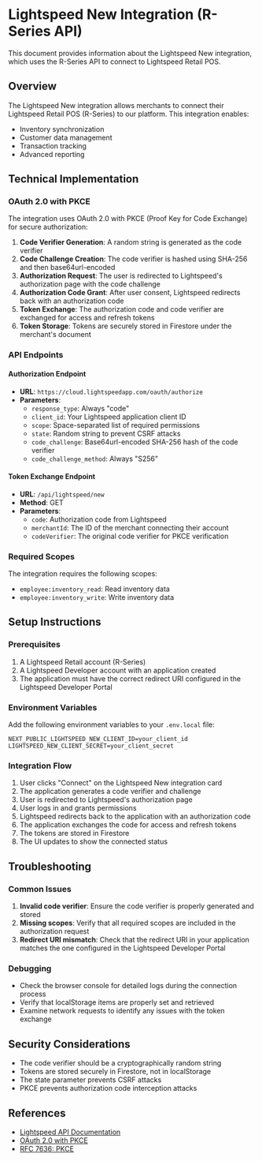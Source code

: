 # Lightspeed New Integration (R-Series API)

This document provides information about the Lightspeed New integration, which uses the R-Series API to connect to Lightspeed Retail POS.

## Overview

The Lightspeed New integration allows merchants to connect their Lightspeed Retail POS (R-Series) to our platform. This integration enables:

- Inventory synchronization
- Customer data management
- Transaction tracking
- Advanced reporting

## Technical Implementation

### OAuth 2.0 with PKCE

The integration uses OAuth 2.0 with PKCE (Proof Key for Code Exchange) for secure authorization:

1. **Code Verifier Generation**: A random string is generated as the code verifier
2. **Code Challenge Creation**: The code verifier is hashed using SHA-256 and then base64url-encoded
3. **Authorization Request**: The user is redirected to Lightspeed's authorization page with the code challenge
4. **Authorization Code Grant**: After user consent, Lightspeed redirects back with an authorization code
5. **Token Exchange**: The authorization code and code verifier are exchanged for access and refresh tokens
6. **Token Storage**: Tokens are securely stored in Firestore under the merchant's document

### API Endpoints

#### Authorization Endpoint

- **URL**: `https://cloud.lightspeedapp.com/oauth/authorize`
- **Parameters**:
  - `response_type`: Always "code"
  - `client_id`: Your Lightspeed application client ID
  - `scope`: Space-separated list of required permissions
  - `state`: Random string to prevent CSRF attacks
  - `code_challenge`: Base64url-encoded SHA-256 hash of the code verifier
  - `code_challenge_method`: Always "S256"

#### Token Exchange Endpoint

- **URL**: `/api/lightspeed/new`
- **Method**: GET
- **Parameters**:
  - `code`: Authorization code from Lightspeed
  - `merchantId`: The ID of the merchant connecting their account
  - `codeVerifier`: The original code verifier for PKCE verification

### Required Scopes

The integration requires the following scopes:

- `employee:inventory_read`: Read inventory data
- `employee:inventory_write`: Write inventory data

## Setup Instructions

### Prerequisites

1. A Lightspeed Retail account (R-Series)
2. A Lightspeed Developer account with an application created
3. The application must have the correct redirect URI configured in the Lightspeed Developer Portal

### Environment Variables

Add the following environment variables to your `.env.local` file:

```
NEXT_PUBLIC_LIGHTSPEED_NEW_CLIENT_ID=your_client_id
LIGHTSPEED_NEW_CLIENT_SECRET=your_client_secret
```

### Integration Flow

1. User clicks "Connect" on the Lightspeed New integration card
2. The application generates a code verifier and challenge
3. User is redirected to Lightspeed's authorization page
4. User logs in and grants permissions
5. Lightspeed redirects back to the application with an authorization code
6. The application exchanges the code for access and refresh tokens
7. The tokens are stored in Firestore
8. The UI updates to show the connected status

## Troubleshooting

### Common Issues

1. **Invalid code verifier**: Ensure the code verifier is properly generated and stored
2. **Missing scopes**: Verify that all required scopes are included in the authorization request
3. **Redirect URI mismatch**: Check that the redirect URI in your application matches the one configured in the Lightspeed Developer Portal

### Debugging

- Check the browser console for detailed logs during the connection process
- Verify that localStorage items are properly set and retrieved
- Examine network requests to identify any issues with the token exchange

## Security Considerations

- The code verifier should be a cryptographically random string
- Tokens are stored securely in Firestore, not in localStorage
- The state parameter prevents CSRF attacks
- PKCE prevents authorization code interception attacks

## References

- [Lightspeed API Documentation](https://developers.lightspeedhq.com/retail/introduction/introduction/)
- [OAuth 2.0 with PKCE](https://oauth.net/2/pkce/)
- [RFC 7636: PKCE](https://tools.ietf.org/html/rfc7636) 